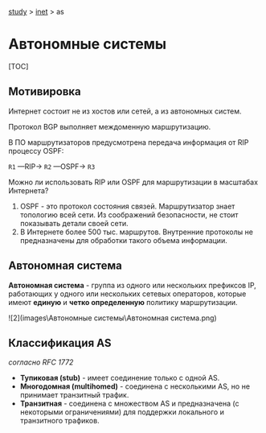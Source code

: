 [study](../../) > [inet](../) > as

# Автономные системы

[TOC]

## Мотивировка

Интернет состоит не из хостов или сетей, а из автономных систем.

Протокол BGP выполняет междоменную маршрутизацию.

В ПО маршрутизаторов предусмотрена передача информация от RIP процессу OSPF:

 `R1` —RIP→ `R2` —OSPF→ `R3`

Можно ли использовать RIP или OSPF для маршрутизации в масштабах Интернета?

1. OSPF - это протокол состояния связей. Маршрутизатор знает топологию всей сети. Из соображений безопасности, не стоит показывать детали своей сети.
2. В Интернете более 500 тыс. маршрутов. Внутренние протоколы не предназначены для обработки такого объема информации.

## Автономная система

__Автономная система__ - группа из одного или нескольких префиксов IP, работающих у одного или нескольких сетевых операторов, которые имеют __единую__ и __четко определенную__ политику маршрутизации.

![2](images\Автономные системы\Автономная система.png)

## Классификация AS

*согласно RFC 1772*

* __Тупиковая (stub)__ - имеет соединение только с одной АS.
* __Многодомная (multihomed)__ - соединена с несколькими AS, но не принимает транзитный трафик.
* __Транзитная__ - соединена с множеством AS и предназначена (с некоторыми ограничениями) для поддержки локального и транзитного трафиков.
